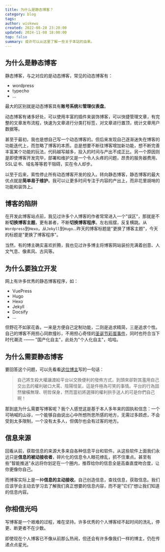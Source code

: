 ```yaml
---
title: 为什么是静态博客？
category: blog
tags:
author: wiskewu
created: 2022-08-28 23:20:00
updated: 2024-11-08 18:00:00
top: false
summary: 或许可以从这里了解一些关于本站的由来。
---
```


## 为什么是静态博客

静态博客，与之对应的是动态博客，常见的动态博客有：

- wordpress
- typecho
- ...

最大的区别就是动态博客具有**账号系统**和**管理仪表盘**。

动态博客有诸多好处，可以使用丰富的插件来装饰博客，可以快捷管理文章，有完整的文章发布流程，快速为文章进行分类打标签，对文章进行置顶，统计文章用户数据等。

甚至于最初，我也是想自己写一个动态博客的。但后来发现自己逐渐迷失在博客的功能迭代上，而忽略了博客的本质。总是想要不断往博客增加新功能，想不断完善丰富某个功能的玩法，代码越写越多，投入的时间与产出不成正比。另一个原因则是即使博客开发完毕，部署和维护又是一个令人头疼的问题，昂贵的服务器费用、SSL证书、域名等等若干阻碍，实在令人却步。

以至于后来，索性停止所有动态博客开发的投入。转向静态博客，静态博客的最大优点就是**简单易于维护**。我可以让更多时间专注于内容的产出上，而非花里胡哨的功能和装饰上。

## 博客的陷阱

在开发此博客站点前，我见过许多个人博客的作者常常进入一个"误区"，那就是不断**切换博客主题**，更有甚者，不断**切换博客程序**。左右摇摆，反复横跳。从`Wordpress`到`Hexo`，从`Jekyll`到`Hugo`...昨天的博客标题是"更换了博客主题"，今天的标题是"更换了博客程序"。

当然，有的博主确实喜欢折腾，我也见过许多博主将博客网站装扮充满着创意、人文气息、像素风、古风等。

## 为什么要独立开发

网上有许多优秀的静态博客程序，如：

- VuePress
- Hugo
- Hexo
- Jekyll
- Docsify
- ...

但野花不如家花香。一来是方便自己定制功能，二则是追求精简，三是追求个性。自己的博客不用担心同款撞衫，不用担心奇怪的[圣诞节彩蛋事件](https://www.zhihu.com/question/306858501)，同时也符合当下时代潮流 -—— "国产化自主"，此处为"个人化自主"，哈哈。

## 为什么需要静态博客

要回答这个问题，可以先看看[这位博主](https://blog.dylanwu.space/about/)写的一句话：

> 自己將生殺大權讓渡給平台以交換便利的發佈方式，到頭來卻對其濫用自己交出去的權利破口大罵、陰陽怪氣，這是件極為可笑的事情。平台的行為固然蠻橫無理、明哲保身，然而當初將選擇的權利拱手送人的可是你們自己啊！

那到底为什么需要写博客呢？我个人感觉这是基于本人多年来的固执和信念：一个可呐喊的山谷，一个能够自由说出心中所想所思所感的地方，无需过多顾虑，不会受到太多限制，一个没有太多人，但偶尔也会有过客的地方。

## 信息来源

回看从前，获取信息的来源大多来自各种信息平台和软件。从这些软件上面我们永远只是**信息的被动接收者**，碎片化的信息令人眼花缭乱，抓不住重点。甚至有些"智能推送"永远将你划定在一个圈内，推荐给你的信息全是高垂直度吻合度，让你更像你自己。

而博客实际上是一种**信息的主动接收**。自己创造信息，查找信息，获取信息。我们应该学会主动去学习去了解我们真正想要的信息内容，而不是"它们"想让我们知道的信息内容。

## 你相信光吗

写博客是一个艰难的过程，难在坚持。许多优秀的个人博客经不起时间的洗礼，停更、断更者不在少数。

即使现在个人博客已不像从前那么热闹，但还会有许多像我们一样的博主，仍在传递点点星光。
